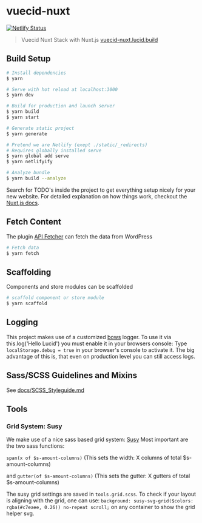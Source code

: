 # vuecid-nuxt

[![Netlify Status](https://api.netlify.com/api/v1/badges/8bce6adc-e879-43fd-a818-82195c4cc572/deploy-status)](https://app.netlify.com/sites/vuecid-nuxt/deploys)

> Vuecid Nuxt Stack with Nuxt.js [vuecid-nuxt.lucid.build](https://vuecid-nuxt.lucid.build)

## Build Setup

``` bash
# Install dependencies
$ yarn

# Serve with hot reload at localhost:3000
$ yarn dev

# Build for production and launch server
$ yarn build
$ yarn start

# Generate static project
$ yarn generate

# Pretend we are Netlify (exept ./static/_redirects)
# Requires globally installed serve
$ yarn global add serve
$ yarn netlifyify

# Analyze bundle
$ yarn build --analyze
```

Search for TODO's inside the project to get everything setup nicely for your new website.
For detailed explanation on how things work, checkout the [Nuxt.js docs](https://github.com/nuxt/nuxt.js).

## Fetch Content
The plugin [API Fetcher](https://github.com/wearelucid/api-fetcher) can fetch the data from WordPress
``` bash
# Fetch data
$ yarn fetch
```

## Scaffolding
Components and store modules can be scaffolded
``` bash
# scaffold component or store module
$ yarn scaffold
```

## Logging
This project makes use of a customized [bows](https://github.com/wearelucid/vue-bows) logger. To use it via this.log('Hello Lucid') you must enable it in your browsers console: Type `localStorage.debug = true` in your browser's console to activate it. The big advantage of this is, that even on production level you can still access logs.

## Sass/SCSS Guidelines and Mixins
See [docs/SCSS_Styleguide.md](docs/SCSS_Styleguide.md)

## Tools
### Grid System: Susy
We make use of a nice sass based grid system: [Susy](http://oddbird.net/susy/docs/)
Most important are the two sass functions:

`span(x of $s-amount-columns)`
(This sets the width: X columns of total $s-amount-columns)

and
`gutter(of $s-amount-columns)`
(This sets the gutter: X gutters of total $s-amount-columns)


The susy grid settings are saved in `tools.grid.scss`.
To check if your layout is aligning with the grid, one can use: 
`background: susy-svg-grid($colors: rgba(#c7eaee, 0.26)) no-repeat scroll;` 
on any container to show the grid helper svg.
